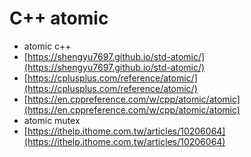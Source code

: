 # C++ atomic

* atomic c++
* [https://shengyu7697.github.io/std-atomic/](https://shengyu7697.github.io/std-atomic/)
* [https://cplusplus.com/reference/atomic/](https://cplusplus.com/reference/atomic/)
* [https://en.cppreference.com/w/cpp/atomic/atomic](https://en.cppreference.com/w/cpp/atomic/atomic)
* atomic mutex
* [https://ithelp.ithome.com.tw/articles/10206064](https://ithelp.ithome.com.tw/articles/10206064)
